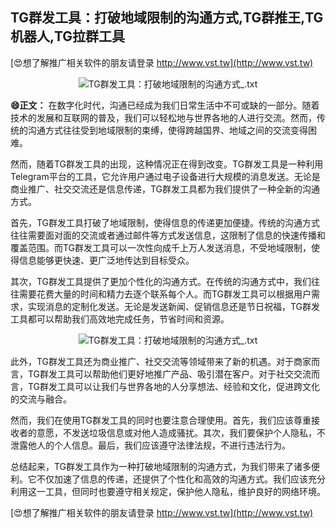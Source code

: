## **TG群发工具：打破地域限制的沟通方式,TG群推王,TG机器人,TG拉群工具**

[😍想了解推广相关软件的朋友请登录 http://www.vst.tw](http://www.vst.tw)

 <center><img src="https://vst.tw/MP4/tuiguang/png/6.png" alt="TG群发工具：打破地域限制的沟通方式_.txt"></center>

**😄正文：**
在数字化时代，沟通已经成为我们日常生活中不可或缺的一部分。随着技术的发展和互联网的普及，我们可以轻松地与世界各地的人进行交流。然而，传统的沟通方式往往受到地域限制的束缚，使得跨越国界、地域之间的交流变得困难。

然而，随着TG群发工具的出现，这种情况正在得到改变。TG群发工具是一种利用Telegram平台的工具，它允许用户通过电子设备进行大规模的消息发送。无论是商业推广、社交交流还是信息传递，TG群发工具都为我们提供了一种全新的沟通方式。

首先，TG群发工具打破了地域限制，使得信息的传递更加便捷。传统的沟通方式往往需要面对面的交流或者通过邮件等方式发送信息，这限制了信息的快速传播和覆盖范围。而TG群发工具可以一次性向成千上万人发送消息，不受地域限制，使得信息能够更快速、更广泛地传达到目标受众。

其次，TG群发工具提供了更加个性化的沟通方式。在传统的沟通方式中，我们往往需要花费大量的时间和精力去逐个联系每个人。而TG群发工具可以根据用户需求，实现消息的定制化发送。无论是发送新闻、促销信息还是节日祝福，TG群发工具都可以帮助我们高效地完成任务，节省时间和资源。

 <center><img src="https://vst.tw/MP4/tuiguang/png/1.png" alt="TG群发工具：打破地域限制的沟通方式_.txt"></center>

此外，TG群发工具还为商业推广、社交交流等领域带来了新的机遇。对于商家而言，TG群发工具可以帮助他们更好地推广产品、吸引潜在客户。对于社交交流而言，TG群发工具可以让我们与世界各地的人分享想法、经验和文化，促进跨文化的交流与融合。

然而，我们在使用TG群发工具的同时也要注意合理使用。首先，我们应该尊重接收者的意愿，不发送垃圾信息或对他人造成骚扰。其次，我们要保护个人隐私，不泄露他人的个人信息。最后，我们应该遵守法律法规，不进行违法行为。

总结起来，TG群发工具作为一种打破地域限制的沟通方式，为我们带来了诸多便利。它不仅加速了信息的传递，还提供了个性化和高效的沟通方式。我们应该充分利用这一工具，但同时也要遵守相关规定，保护他人隐私，维护良好的网络环境。

[😍想了解推广相关软件的朋友请登录 http://www.vst.tw](http://www.vst.tw)



